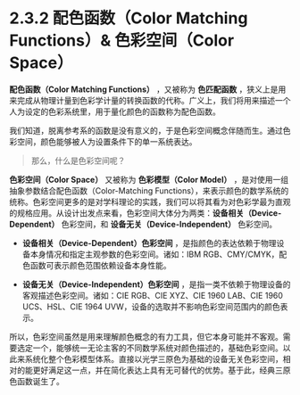 
# 2.3.2 配色函数（Color Matching Functions）& 色彩空间（Color Space）

**配色函数（Color Matching Functions）** ，又被称为 **色匹配函数** ，狭义上是用来完成从物理计量到色彩学计量的转换函数的代称。广义上，我们将用来描述一个人为设定的色彩系统里，用于量化颜色的函数称为配色函数。

我们知道，脱离参考系的函数是没有意义的，于是色彩空间概念伴随而生。通过色彩空间，颜色能够被人为设置条件下的单一系统表达。

>那么，什么是色彩空间呢？

**色彩空间（Color Space）** 又被称为 **色彩模型（Color Model）** ，是对使用一组抽象参数结合配色函数（Color-Matching Functions），来表示颜色的数学系统的统称。色彩空间更多的是对学科理论的实践，我们可以将其看为对色彩学最为直观的规格应用。从设计出发点来看，色彩空间大体分为两类：**设备相关（Device-Dependent）** 色彩空间，和 **设备无关（Device-Independent）** 色彩空间。

- **设备相关（Device-Dependent）色彩空间** ，是指颜色的表达依赖于物理设备本身情况和指定主观参数的色彩空间。诸如：IBM RGB、CMY/CMYK，配色函数可表示颜色范围依赖设备本身性能。

- **设备无关（Device-Independent）色彩空间** ，是指一类不依赖于物理设备的客观描述色彩空间。诸如：CIE RGB、CIE XYZ、CIE 1960 LAB、CIE 1960 UCS、HSL、CIE 1964 UVW，设备的选取并不影响色彩空间范围内的颜色表示。

所以，色彩空间虽然是用来理解颜色概念的有力工具，但它本身可能并不客观。需要选定一个，能够统一无论主客的不同数学系统对颜色描述的，基础色彩空间。以此来系统化整个色彩模型体系。直接以光学三原色为基础的设备无关色彩空间，相对的能更好满足这一点，并在简化表达上具有无可替代的优势。基于此，经典三原色函数诞生了。


[ref]: References_2.md